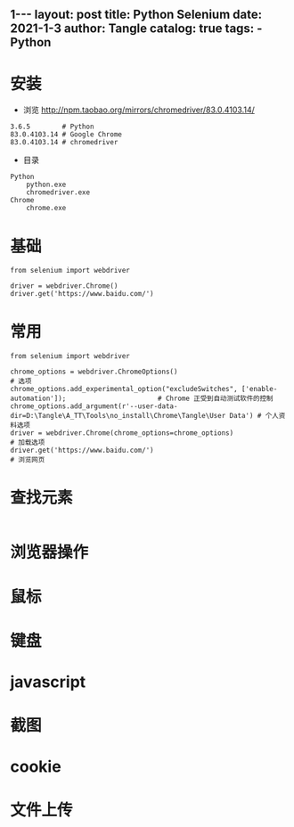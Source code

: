 1---
layout:  post
title:   Python Selenium
date:    2021-1-3
author:  Tangle
catalog: true
tags:
    - Python
---

# 安装

- 浏览 <http://npm.taobao.org/mirrors/chromedriver/83.0.4103.14/>

```
3.6.5        # Python
83.0.4103.14 # Google Chrome
83.0.4103.14 # chromedriver
```

- 目录

```
Python
    python.exe
    chromedriver.exe
Chrome
    chrome.exe
```

# 基础

```
from selenium import webdriver

driver = webdriver.Chrome()
driver.get('https://www.baidu.com/')
```

# 常用

```
from selenium import webdriver

chrome_options = webdriver.ChromeOptions()                                                              # 选项
chrome_options.add_experimental_option("excludeSwitches", ['enable-automation']);                       # Chrome 正受到自动测试软件的控制
chrome_options.add_argument(r'--user-data-dir=D:\Tangle\A_TT\Tools\no_install\Chrome\Tangle\User Data') # 个人资料选项
driver = webdriver.Chrome(chrome_options=chrome_options)                                                # 加载选项
driver.get('https://www.baidu.com/')                                                                    # 浏览网页
```

# 查找元素

```
```

# 浏览器操作

# 鼠标

# 键盘

# javascript

# 截图

# cookie

# 文件上传
